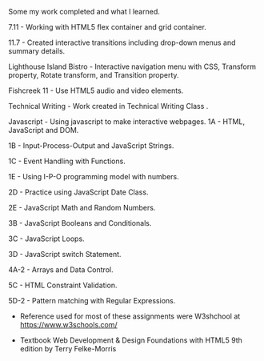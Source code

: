 Some my work completed and what I learned. 

7.11 - Working with HTML5 flex container and grid container.

11.7 - Created interactive transitions including drop-down menus and summary details.

Lighthouse Island Bistro - Interactive navigation menu with CSS, Transform property, Rotate transform, and Transition property.

Fishcreek 11 - Use HTML5 audio and video elements.

Technical Writing - Work created in Technical Writing Class .

Javascript - Using javascript to make interactive webpages. 
1A - HTML, JavaScript and DOM.

1B - Input-Process-Output and JavaScript Strings.

1C - Event Handling with Functions.

1E - Using I-P-O programming model with numbers.

2D - Practice using JavaScript Date Class.

2E - JavaScript Math and Random Numbers.

3B - JavaScript Booleans and Conditionals.

3C - JavaScript Loops.

3D - JavaScript switch Statement.

4A-2 - Arrays and Data Control.

5C - HTML Constraint Validation.

5D-2 - Pattern matching with Regular Expressions.

* Reference used for most of these assignments were W3shchool at https://www.w3schools.com/

* Textbook Web Development & Design Foundations with HTML5 9th edition by Terry Felke-Morris


